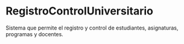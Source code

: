 # RegistroControlUniversitario
Sistema que permite el registro y control de estudiantes, asignaturas, programas y docentes.
